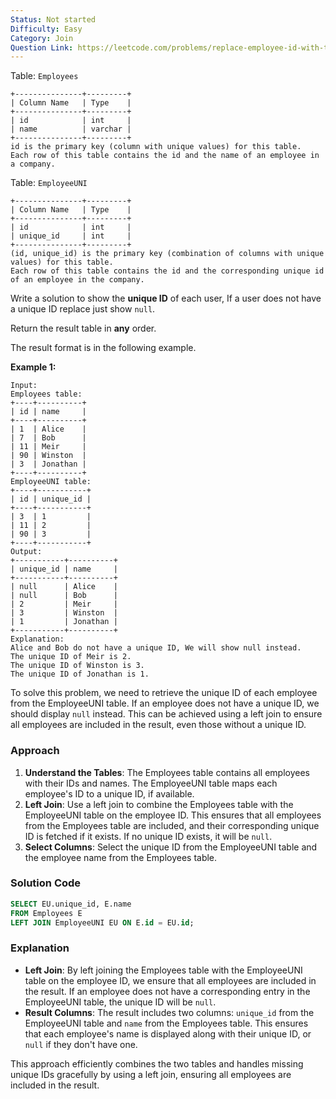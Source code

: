```yaml
---
Status: Not started
Difficulty: Easy
Category: Join
Question Link: https://leetcode.com/problems/replace-employee-id-with-the-unique-identifier/
---
```

Table: `Employees`

```Plain
+---------------+---------+
| Column Name   | Type    |
+---------------+---------+
| id            | int     |
| name          | varchar |
+---------------+---------+
id is the primary key (column with unique values) for this table.
Each row of this table contains the id and the name of an employee in a company.
```

Table: `EmployeeUNI`

```Plain
+---------------+---------+
| Column Name   | Type    |
+---------------+---------+
| id            | int     |
| unique_id     | int     |
+---------------+---------+
(id, unique_id) is the primary key (combination of columns with unique values) for this table.
Each row of this table contains the id and the corresponding unique id of an employee in the company.
```

Write a solution to show the **unique ID** of each user, If a user does not have a unique ID replace just show `null`.

Return the result table in **any** order.

The result format is in the following example.

**Example 1:**

```Plain
Input:
Employees table:
+----+----------+
| id | name     |
+----+----------+
| 1  | Alice    |
| 7  | Bob      |
| 11 | Meir     |
| 90 | Winston  |
| 3  | Jonathan |
+----+----------+
EmployeeUNI table:
+----+-----------+
| id | unique_id |
+----+-----------+
| 3  | 1         |
| 11 | 2         |
| 90 | 3         |
+----+-----------+
Output:
+-----------+----------+
| unique_id | name     |
+-----------+----------+
| null      | Alice    |
| null      | Bob      |
| 2         | Meir     |
| 3         | Winston  |
| 1         | Jonathan |
+-----------+----------+
Explanation:
Alice and Bob do not have a unique ID, We will show null instead.
The unique ID of Meir is 2.
The unique ID of Winston is 3.
The unique ID of Jonathan is 1.
```

To solve this problem, we need to retrieve the unique ID of each employee from the EmployeeUNI table. If an employee does not have a unique ID, we should display `null` instead. This can be achieved using a left join to ensure all employees are included in the result, even those without a unique ID.

### Approach

1. **Understand the Tables**: The Employees table contains all employees with their IDs and names. The EmployeeUNI table maps each employee's ID to a unique ID, if available.
2. **Left Join**: Use a left join to combine the Employees table with the EmployeeUNI table on the employee ID. This ensures that all employees from the Employees table are included, and their corresponding unique ID is fetched if it exists. If no unique ID exists, it will be `null`.
3. **Select Columns**: Select the unique ID from the EmployeeUNI table and the employee name from the Employees table.

### Solution Code

```SQL
SELECT EU.unique_id, E.name
FROM Employees E
LEFT JOIN EmployeeUNI EU ON E.id = EU.id;
```

### Explanation

- **Left Join**: By left joining the Employees table with the EmployeeUNI table on the employee ID, we ensure that all employees are included in the result. If an employee does not have a corresponding entry in the EmployeeUNI table, the unique ID will be `null`.
- **Result Columns**: The result includes two columns: `unique_id` from the EmployeeUNI table and `name` from the Employees table. This ensures that each employee's name is displayed along with their unique ID, or `null` if they don't have one.

This approach efficiently combines the two tables and handles missing unique IDs gracefully by using a left join, ensuring all employees are included in the result.